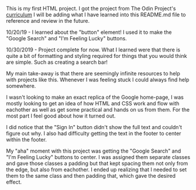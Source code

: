 This is my first HTML project.
I got the project from The Odin Project's [curriculum](http://www.theodinproject.com/courses/web-development-101/lessons/html-css)
I will be adding what I have learned into this README.md file to reference and review in the future.

10/20/19 - I learned about the "button" element! I used it to make the "Google Search" and "I'm Feeling Lucky" buttons.

10/30/2019 - Project complete for now. What I learned were that there is quite a bit of formatting and styling required for things that you would think are simple. Such as creating a search bar! 

My main take-away is that there are seemingly infinite resources to help with projects like this. Whenever I was feeling stuck I could always find help somewhere.

I wasn't looking to make an exact replica of the Google home-page, I was mostly looking to get an idea of how HTML and CSS work and flow with eachother as well as get some practical and hands on us from them. For the most part I feel good about how it turned out. 

I did notice that the "Sign In" button didn't show the full text and couldn't figure out why. I also had difficulty getting the text in the footer to center within the footer. 

My "aha" moment with this project was getting the "Google Search" and "I'm Feeling Lucky" buttons to center. I was assigned them separate classes and gave those classes a padding but that kept spacing them not only from the edge, but also from eachother. I ended up realizing that I needed to set them to the same class and then padding that, which gave the desired effect. 